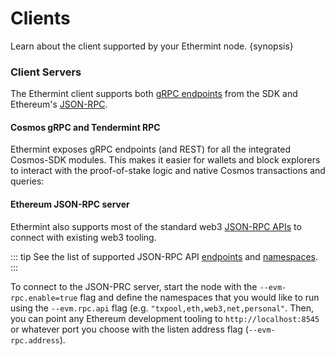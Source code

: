 <!--
order: 3
-->

# Clients

Learn about the client supported by your Ethermint node. {synopsis}

### Client Servers

The Ethermint client supports both [gRPC endpoints](https://cosmos.network/rpc) from the SDK and Ethereum's [JSON-RPC](https://eth.wiki/json-rpc/API).

#### Cosmos gRPC and Tendermint RPC

Ethermint exposes gRPC endpoints (and REST) for all the integrated Cosmos-SDK modules. This makes it easier for
wallets and block explorers to interact with the proof-of-stake logic and native Cosmos transactions and queries:

#### Ethereum JSON-RPC server

Ethermint also supports most of the standard web3 [JSON-RPC
APIs](https://eth.wiki/json-rpc/API) to connect with existing web3 tooling.

::: tip
See the list of supported JSON-RPC API [endpoints](./../api/json-rpc/endpoints) and [namespaces](./../api/json-rpc/namespaces).
:::

To connect to the JSON-PRC server, start the node with the `--evm-rpc.enable=true` flag and define the namespaces that you would like to run using the `--evm.rpc.api` flag (e.g. `"txpool,eth,web3,net,personal"`. Then, you can point any Ethereum development tooling to `http://localhost:8545` or whatever port you choose with the listen address flag (`--evm-rpc.address`).
